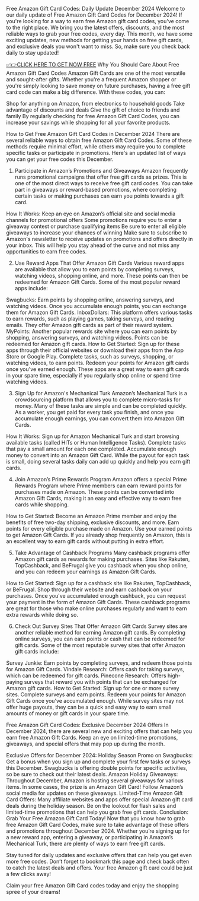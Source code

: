 Free Amazon Gift Card Codes: Daily Update December 2024
Welcome to our daily update of Free Amazon Gift Card Codes for December 2024! If you're looking for a way to earn free Amazon gift card codes, you've come to the right place. We bring you the latest offers, discounts, and the most reliable ways to grab your free codes, every day. This month, we have some exciting updates, new methods for getting your hands on free gift cards, and exclusive deals you won't want to miss. So, make sure you check back daily to stay updated!

[✅👉CLICK HERE TO GET NOW FREE](https://giftsurp.online/amazon/)
Why You Should Care About Free Amazon Gift Card Codes
Amazon Gift Cards are one of the most versatile and sought-after gifts. Whether you're a frequent Amazon shopper or you're simply looking to save money on future purchases, having a free gift card code can make a big difference. With these codes, you can:

Shop for anything on Amazon, from electronics to household goods
Take advantage of discounts and deals
Give the gift of choice to friends and family
By regularly checking for free Amazon Gift Card Codes, you can increase your savings while shopping for all your favorite products.

How to Get Free Amazon Gift Card Codes in December 2024
There are several reliable ways to obtain free Amazon Gift Card Codes. Some of these methods require minimal effort, while others may require you to complete specific tasks or participate in promotions. Here's an updated list of ways you can get your free codes this December.

1. Participate in Amazon’s Promotions and Giveaways
Amazon frequently runs promotional campaigns that offer free gift cards as prizes. This is one of the most direct ways to receive free gift card codes. You can take part in giveaways or reward-based promotions, where completing certain tasks or making purchases can earn you points towards a gift card.

How It Works:
Keep an eye on Amazon’s official site and social media channels for promotional offers
Some promotions require you to enter a giveaway contest or purchase qualifying items
Be sure to enter all eligible giveaways to increase your chances of winning
Make sure to subscribe to Amazon's newsletter to receive updates on promotions and offers directly in your inbox. This will help you stay ahead of the curve and not miss any opportunities to earn free codes.

2. Use Reward Apps That Offer Amazon Gift Cards
Various reward apps are available that allow you to earn points by completing surveys, watching videos, shopping online, and more. These points can then be redeemed for Amazon Gift Cards. Some of the most popular reward apps include:

Swagbucks: Earn points by shopping online, answering surveys, and watching videos. Once you accumulate enough points, you can exchange them for Amazon Gift Cards.
InboxDollars: This platform offers various tasks to earn rewards, such as playing games, taking surveys, and reading emails. They offer Amazon gift cards as part of their reward system.
MyPoints: Another popular rewards site where you can earn points by shopping, answering surveys, and watching videos. Points can be redeemed for Amazon gift cards.
How to Get Started:
Sign up for these apps through their official websites or download their apps from the App Store or Google Play.
Complete tasks, such as surveys, shopping, or watching videos, to earn points.
Redeem your points for Amazon gift cards once you've earned enough.
These apps are a great way to earn gift cards in your spare time, especially if you regularly shop online or spend time watching videos.

3. Sign Up for Amazon's Mechanical Turk
Amazon’s Mechanical Turk is a crowdsourcing platform that allows you to complete micro-tasks for money. Many of these tasks are simple and can be completed quickly. As a worker, you get paid for every task you finish, and once you accumulate enough earnings, you can convert them into Amazon Gift Cards.

How It Works:
Sign up for Amazon Mechanical Turk and start browsing available tasks (called HITs or Human Intelligence Tasks).
Complete tasks that pay a small amount for each one completed.
Accumulate enough money to convert into an Amazon Gift Card.
While the payout for each task is small, doing several tasks daily can add up quickly and help you earn gift cards.

4. Join Amazon’s Prime Rewards Program
Amazon offers a special Prime Rewards Program where Prime members can earn reward points for purchases made on Amazon. These points can be converted into Amazon Gift Cards, making it an easy and effective way to earn free cards while shopping.

How to Get Started:
Become an Amazon Prime member and enjoy the benefits of free two-day shipping, exclusive discounts, and more.
Earn points for every eligible purchase made on Amazon.
Use your earned points to get Amazon Gift Cards.
If you already shop frequently on Amazon, this is an excellent way to earn gift cards without putting in extra effort.

5. Take Advantage of Cashback Programs
Many cashback programs offer Amazon gift cards as rewards for making purchases. Sites like Rakuten, TopCashback, and BeFrugal give you cashback when you shop online, and you can redeem your earnings as Amazon Gift Cards.

How to Get Started:
Sign up for a cashback site like Rakuten, TopCashback, or BeFrugal.
Shop through their website and earn cashback on your purchases.
Once you've accumulated enough cashback, you can request your payment in the form of Amazon Gift Cards.
These cashback programs are great for those who make online purchases regularly and want to earn extra rewards while doing so.

6. Check Out Survey Sites That Offer Amazon Gift Cards
Survey sites are another reliable method for earning Amazon gift cards. By completing online surveys, you can earn points or cash that can be redeemed for gift cards. Some of the most reputable survey sites that offer Amazon gift cards include:

Survey Junkie: Earn points by completing surveys, and redeem those points for Amazon Gift Cards.
Vindale Research: Offers cash for taking surveys, which can be redeemed for gift cards.
Pinecone Research: Offers high-paying surveys that reward you with points that can be exchanged for Amazon gift cards.
How to Get Started:
Sign up for one or more survey sites.
Complete surveys and earn points.
Redeem your points for Amazon Gift Cards once you’ve accumulated enough.
While survey sites may not offer huge payouts, they can be a quick and easy way to earn small amounts of money or gift cards in your spare time.

Free Amazon Gift Card Codes: Exclusive December 2024 Offers
In December 2024, there are several new and exciting offers that can help you earn free Amazon Gift Cards. Keep an eye on limited-time promotions, giveaways, and special offers that may pop up during the month.

Exclusive Offers for December 2024:
Holiday Season Promo on Swagbucks: Get a bonus when you sign up and complete your first few tasks or surveys this December. Swagbucks is offering double points for specific activities, so be sure to check out their latest deals.
Amazon Holiday Giveaways: Throughout December, Amazon is hosting several giveaways for various items. In some cases, the prize is an Amazon Gift Card! Follow Amazon’s social media for updates on these giveaways.
Limited-Time Amazon Gift Card Offers: Many affiliate websites and apps offer special Amazon gift card deals during the holiday season. Be on the lookout for flash sales and limited-time promotions that can help you grab free gift cards.
Conclusion: Grab Your Free Amazon Gift Card Today!
Now that you know how to grab free Amazon Gift Card Codes, make sure to take advantage of these offers and promotions throughout December 2024. Whether you’re signing up for a new reward app, entering a giveaway, or participating in Amazon’s Mechanical Turk, there are plenty of ways to earn free gift cards.

Stay tuned for daily updates and exclusive offers that can help you get even more free codes. Don’t forget to bookmark this page and check back often to catch the latest deals and offers. Your free Amazon gift card could be just a few clicks away!

Claim your free Amazon Gift Card codes today and enjoy the shopping spree of your dreams!

